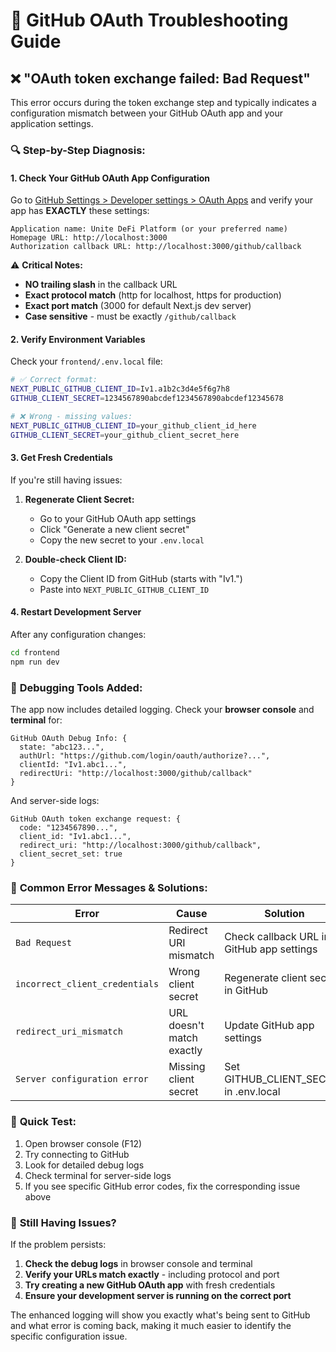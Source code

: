 # 🔧 GitHub OAuth Troubleshooting Guide

## ❌ "OAuth token exchange failed: Bad Request"

This error occurs during the token exchange step and typically indicates a configuration mismatch between your GitHub OAuth app and your application settings.

### 🔍 **Step-by-Step Diagnosis:**

#### **1. Check Your GitHub OAuth App Configuration**

Go to [GitHub Settings > Developer settings > OAuth Apps](https://github.com/settings/developers) and verify your app has **EXACTLY** these settings:

```
Application name: Unite DeFi Platform (or your preferred name)
Homepage URL: http://localhost:3000
Authorization callback URL: http://localhost:3000/github/callback
```

⚠️ **Critical Notes:**
- **NO trailing slash** in the callback URL
- **Exact protocol match** (http for localhost, https for production)
- **Exact port match** (3000 for default Next.js dev server)
- **Case sensitive** - must be exactly `/github/callback`

#### **2. Verify Environment Variables**

Check your `frontend/.env.local` file:

```bash
# ✅ Correct format:
NEXT_PUBLIC_GITHUB_CLIENT_ID=Iv1.a1b2c3d4e5f6g7h8
GITHUB_CLIENT_SECRET=1234567890abcdef1234567890abcdef12345678

# ❌ Wrong - missing values:
NEXT_PUBLIC_GITHUB_CLIENT_ID=your_github_client_id_here
GITHUB_CLIENT_SECRET=your_github_client_secret_here
```

#### **3. Get Fresh Credentials**

If you're still having issues:

1. **Regenerate Client Secret:**
   - Go to your GitHub OAuth app settings
   - Click "Generate a new client secret"
   - Copy the new secret to your `.env.local`

2. **Double-check Client ID:**
   - Copy the Client ID from GitHub (starts with "Iv1.")
   - Paste into `NEXT_PUBLIC_GITHUB_CLIENT_ID`

#### **4. Restart Development Server**

After any configuration changes:
```bash
cd frontend
npm run dev
```

### 🐛 **Debugging Tools Added:**

The app now includes detailed logging. Check your **browser console** and **terminal** for:

```
GitHub OAuth Debug Info: {
  state: "abc123...",
  authUrl: "https://github.com/login/oauth/authorize?...",
  clientId: "Iv1.abc1...",
  redirectUri: "http://localhost:3000/github/callback"
}
```

And server-side logs:
```
GitHub OAuth token exchange request: {
  code: "1234567890...",
  client_id: "Iv1.abc1...",
  redirect_uri: "http://localhost:3000/github/callback",
  client_secret_set: true
}
```

### 🏥 **Common Error Messages & Solutions:**

| Error | Cause | Solution |
|-------|--------|----------|
| `Bad Request` | Redirect URI mismatch | Check callback URL in GitHub app settings |
| `incorrect_client_credentials` | Wrong client secret | Regenerate client secret in GitHub |
| `redirect_uri_mismatch` | URL doesn't match exactly | Update GitHub app settings |
| `Server configuration error` | Missing client secret | Set GITHUB_CLIENT_SECRET in .env.local |

### 🎯 **Quick Test:**

1. Open browser console (F12)
2. Try connecting to GitHub
3. Look for detailed debug logs
4. Check terminal for server-side logs
5. If you see specific GitHub error codes, fix the corresponding issue above

### 📝 **Still Having Issues?**

If the problem persists:

1. **Check the debug logs** in browser console and terminal
2. **Verify your URLs match exactly** - including protocol and port
3. **Try creating a new GitHub OAuth app** with fresh credentials
4. **Ensure your development server is running on the correct port**

The enhanced logging will show you exactly what's being sent to GitHub and what error is coming back, making it much easier to identify the specific configuration issue.